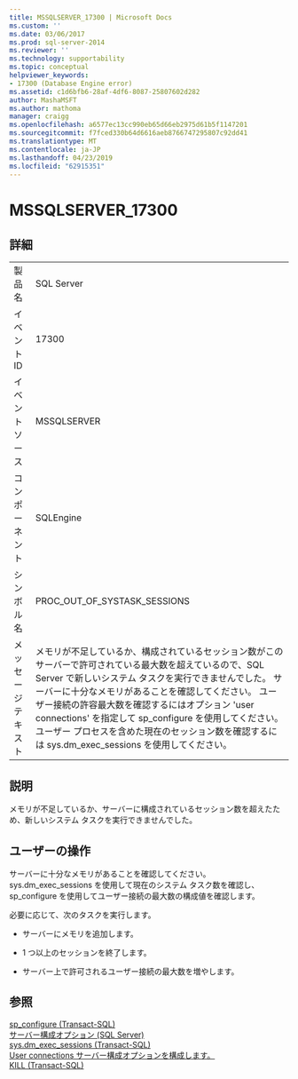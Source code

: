 ```yaml
---
title: MSSQLSERVER_17300 | Microsoft Docs
ms.custom: ''
ms.date: 03/06/2017
ms.prod: sql-server-2014
ms.reviewer: ''
ms.technology: supportability
ms.topic: conceptual
helpviewer_keywords:
- 17300 (Database Engine error)
ms.assetid: c1d6bfb6-28af-4df6-8087-25807602d282
author: MashaMSFT
ms.author: mathoma
manager: craigg
ms.openlocfilehash: a6577ec13cc990eb65d66eb2975d61b5f1147201
ms.sourcegitcommit: f7fced330b64d6616aeb8766747295807c92dd41
ms.translationtype: MT
ms.contentlocale: ja-JP
ms.lasthandoff: 04/23/2019
ms.locfileid: "62915351"
---
```

# <a name="mssqlserver17300"></a>MSSQLSERVER_17300
    
## <a name="details"></a>詳細  
  
|||  
|-|-|  
|製品名|SQL Server|  
|イベント ID|17300|  
|イベント ソース|MSSQLSERVER|  
|コンポーネント|SQLEngine|  
|シンボル名|PROC_OUT_OF_SYSTASK_SESSIONS|  
|メッセージ テキスト|メモリが不足しているか、構成されているセッション数がこのサーバーで許可されている最大数を超えているので、SQL Server で新しいシステム タスクを実行できませんでした。 サーバーに十分なメモリがあることを確認してください。 ユーザー接続の許容最大数を確認するにはオプション 'user connections' を指定して sp_configure を使用してください。 ユーザー プロセスを含めた現在のセッション数を確認するには sys.dm_exec_sessions を使用してください。|  
  
## <a name="explanation"></a>説明  
 メモリが不足しているか、サーバーに構成されているセッション数を超えたため、新しいシステム タスクを実行できませんでした。  
  
## <a name="user-action"></a>ユーザーの操作  
 サーバーに十分なメモリがあることを確認してください。 sys.dm_exec_sessions を使用して現在のシステム タスク数を確認し、sp_configure を使用してユーザー接続の最大数の構成値を確認します。  
  
 必要に応じて、次のタスクを実行します。  
  
-   サーバーにメモリを追加します。  
  
-   1 つ以上のセッションを終了します。  
  
-   サーバー上で許可されるユーザー接続の最大数を増やします。  
  
## <a name="see-also"></a>参照  
 [sp_configure &#40;Transact-SQL&#41;](/sql/relational-databases/system-stored-procedures/sp-configure-transact-sql)   
 [サーバー構成オプション &#40;SQL Server&#41;](../../database-engine/configure-windows/server-configuration-options-sql-server.md)   
 [sys.dm_exec_sessions &#40;Transact-SQL&#41;](/sql/relational-databases/system-dynamic-management-views/sys-dm-exec-sessions-transact-sql)   
 [User connections サーバー構成オプションを構成します。](../../database-engine/configure-windows/configure-the-user-connections-server-configuration-option.md)   
 [KILL &#40;Transact-SQL&#41;](/sql/t-sql/language-elements/kill-transact-sql)  
  
  
